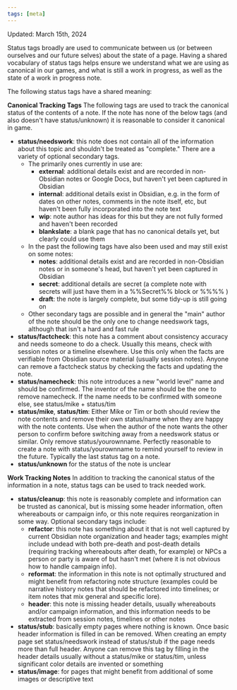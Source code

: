 ```yaml
---
tags: [meta]
---
```


Updated: March 15th, 2024

Status tags broadly are used to communicate between us (or between ourselves and our future selves) about the state of a page. Having a shared vocabulary of status tags helps ensure we understand what we are using as canonical in our games, and what is still a work in progress, as well as the state of a work in progress note.

The following status tags have a shared meaning:

**Canonical Tracking Tags**
The following tags are used to track the canonical status of the contents of a note. If the note has none of the below tags (and also doesn't have status/unknown) it is reasonable to consider it canonical in game.

- **status/needswork**: this note does not contain all of the information about this topic and shouldn't be treated as "complete." There are a variety of optional secondary tags. 
	- The primarily ones currently in use are:
		- **external**: additional details exist and are recorded in non-Obsidian notes or Google Docs, but haven't yet been captured in Obsidian
		- **internal**: additional details exist in Obsidian, e.g. in the form of dates on other notes, comments in the note itself, etc, but haven't been fully incorporated into the note text
		- **wip**: note author has ideas for this but they are not fully formed and haven't been recorded
		- **blankslate**: a blank page that has no canonical details yet, but clearly could use them
	- In the past the following tags have also been used and may still exist on some notes:
		- **notes**: additional details exist and are recorded in non-Obsidian notes or in someone's head, but haven't yet been captured in Obsidian
		- **secret**: additional details are secret (a complete note with secrets will just have them in a %%Secret%% block or %%%% )
		- **draft**: the note is largely complete, but some tidy-up is still going on
	- Other secondary tags are possible and in general the "main" author of the note should be the only one to change needswork tags, although that isn't a hard and fast rule
- **status/factcheck**: this note has a comment about consistency accuracy and needs someone to do a check. Usually this means, check with session notes or a timeline elsewhere. Use this only when the facts are verifiable from Obsidian source material (usually session notes). Anyone can remove a factcheck status by checking the facts and updating the note.
- **status/namecheck**: this note introduces a new "world level" name and should be confirmed. The inventor of the name should be the one to remove namecheck. If the name needs to be confirmed with someone else, see status/mike + status/tim
- **status/mike**, **status/tim**: Either Mike or Tim or both should review the note contents and remove their own status/name when they are happy with the note contents. Use when the author of the note wants the other person to confirm before switching away from a needswork status or similar. Only remove status/yourownname. Perfectly reasonable to create a note with status/yourownname to remind yourself to review in the future. Typically the last status tag on a note.
- **status/unknown** for the status of the note is unclear

**Work Tracking Notes**
In addition to tracking the canonical status of the information in a note, status tags can be used to track needed work. 

- **status/cleanup**: this note is reasonably complete and information can be trusted as canonical, but is missing some header information, often whereabouts or campaign info, or this note requires reorganization in some way. Optional secondary tags include:
	- **refactor**: this note has something about it that is not well captured by current Obsidian note organization and header tags; examples might include undead with both pre-death and post-death details (requiring tracking whereabouts after death, for example) or NPCs a person or party is aware of but hasn't met (where it is not obvious how to handle campaign info). 
	- **reformat**: the information in this note is not optimally structured and might benefit from refactoring note structure (examples could be narrative history notes that should be refactored into timelines; or item notes that mix general and specific lore). 
	- **header**: this note is missing header details, usually whereabouts and/or campaign information, and this information needs to be extracted from session notes, timelines or other notes
- **status/stub**: basically empty pages where nothing is known. Once basic header information is filled in can be removed. When creating an empty page set status/needswork instead of status/stub if the page needs more than full header. Anyone can remove this tag by filling in the header details usually without a status/mike or status/tim, unless significant color details are invented or something
- **status/image**: for pages that might benefit from additional of some images or descriptive text

